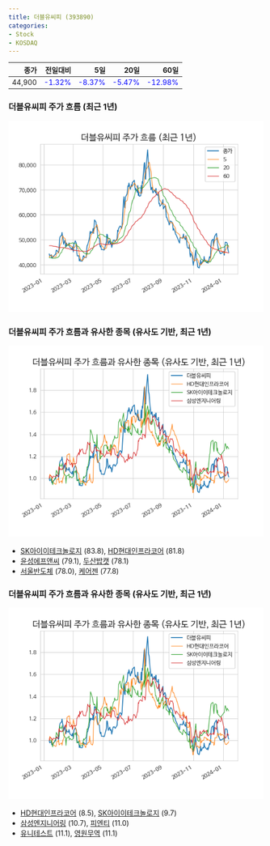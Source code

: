 ```yaml
---
title: 더블유씨피 (393890)
categories:
- Stock
- KOSDAQ
---
```


|종가|전일대비|5일|20일|60일|
|---:|-------:|--:|---:|---:|
|44,900|<span style="color: blue">-1.32%</span>|<span style="color: blue">-8.37%</span>|<span style="color: blue">-5.47%</span>|<span style="color: blue">-12.98%</span>|

<!-- more -->
### 더블유씨피 주가 흐름 (최근 1년)
![393890](/assets/images/stock/393890.png)


### 더블유씨피 주가 흐름과 유사한 종목 (유사도 기반, 최근 1년)
![393890](/assets/images/stock/393890_sim.png)

- [SK아이이테크놀로지](/361610/) (83.8), [HD현대인프라코어](/042670/) (81.8)
- [윤성에프앤씨](/372170/) (79.1), [두산밥캣](/241560/) (78.1)
- [서울반도체](/046890/) (78.0), [케어젠](/214370/) (77.8)


### 더블유씨피 주가 흐름과 유사한 종목 (유사도 기반, 최근 1년)
![393890](/assets/images/stock/393890_sim.png)

- [HD현대인프라코어](/042670/) (8.5), [SK아이이테크놀로지](/361610/) (9.7)
- [삼성엔지니어링](/028050/) (10.7), [피엔티](/137400/) (11.0)
- [유니테스트](/086390/) (11.1), [영원무역](/111770/) (11.1)